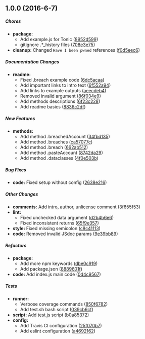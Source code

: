## 1.0.0 (2016-6-7)

##### Chores

* **package:**
  * Add example.js for Tonic ([8952d599](https://github.com/fvdm/nodejs-bitminter/commit/8952d599194e3d35355241165fbb3020b21f41a7))
  * gitignore .*_history files ([708e3e75](https://github.com/fvdm/nodejs-bitminter/commit/708e3e759283e43d32ebc1b02e02afa72e242a1a))
* **cleanup:** Changed `Have I been pwned` references ([f0d5eec6](https://github.com/fvdm/nodejs-bitminter/commit/f0d5eec6e7640e094e5c13e63c71c555fcb6196b))

##### Documentation Changes

* **readme:**
  * Fixed .breach example code ([6dc5acaa](https://github.com/fvdm/nodejs-bitminter/commit/6dc5acaae87407323bfa4fba5f7f0071ab4ae270))
  * Add important links to intro text ([6f552a94](https://github.com/fvdm/nodejs-bitminter/commit/6f552a949cc33816cbee5a2f4e737b4ac8ed2d0d))
  * Add links to example outputs ([aeecdeb4](https://github.com/fvdm/nodejs-bitminter/commit/aeecdeb48536ccaa5e0c7431557336edb1379860))
  * Removed invalid argument ([86f034e9](https://github.com/fvdm/nodejs-bitminter/commit/86f034e934cdc10a273feaa6421b324ff9139538))
  * Add methods descriptions ([6f23c228](https://github.com/fvdm/nodejs-bitminter/commit/6f23c228fe07cf257342cc3159c8322fa0abf340))
  * Add readme basics ([8836c2df](https://github.com/fvdm/nodejs-bitminter/commit/8836c2dfa0e86961d2da9d709738c459b748df04))

##### New Features

* **methods:**
  * Add method .breachedAccount ([34fbd135](https://github.com/fvdm/nodejs-bitminter/commit/34fbd135e5d0fe025a7f03b436ab214bd69735e2))
  * Add method .breaches ([ca57077c](https://github.com/fvdm/nodejs-bitminter/commit/ca57077ca322911643464fb183d16c1b4494efa1))
  * Add method .breach ([662ab512](https://github.com/fvdm/nodejs-bitminter/commit/662ab5120faa3a8630f3f8f2b272bb400d051389))
  * Add method .pasteAccount ([8742da29](https://github.com/fvdm/nodejs-bitminter/commit/8742da293a2abdcc9b673b4e3d7d5ef705935874))
  * Add method .dataclasses ([4f0e503b](https://github.com/fvdm/nodejs-bitminter/commit/4f0e503b90e76aee1b5b118df50b26aee6bfcb6d))

##### Bug Fixes

* **code:** Fixed setup without config ([2638e216](https://github.com/fvdm/nodejs-bitminter/commit/2638e21684112940b0af38a30e5675c7620a4c48))

##### Other Changes

* **comments:** Add intro, author, unlicense comment ([3f655f53](https://github.com/fvdm/nodejs-bitminter/commit/3f655f53f0bc3e16f8b2a2ea500d2bbecc0f3595))
* **lint:**
  * Fixed unchecked data argument ([d2b4b6e6](https://github.com/fvdm/nodejs-bitminter/commit/d2b4b6e6af106eb60dc282e1c83cda0d98e5edd1))
  * Fixed inconsistent returns ([65f9e357](https://github.com/fvdm/nodejs-bitminter/commit/65f9e357456b4b1c82b753f96f939564080113a0))
* **style:** Fixed missing semicolon ([c8c41113](https://github.com/fvdm/nodejs-bitminter/commit/c8c4111390e2119a72b7d70f3e5e5e2b68e3a538))
* **code:** Removed invalid JSdoc params ([9e39bb89](https://github.com/fvdm/nodejs-bitminter/commit/9e39bb890fe853725c72987c42aae73fcdb8b19d))

##### Refactors

* **package:**
  * Add more npm keywords ([dbe0c919](https://github.com/fvdm/nodejs-bitminter/commit/dbe0c9197f6d86329160a882433554ff3b25d388))
  * Add package.json ([8889601f](https://github.com/fvdm/nodejs-bitminter/commit/8889601f092bb116feeaf592e6fa3b27ebbf11c7))
* **code:** Add index.js main code ([0d4c9567](https://github.com/fvdm/nodejs-bitminter/commit/0d4c9567b630a312d759e7fcf1da9e595cff27cf))

##### Tests

* **runner:**
  * Verbose coverage commands ([850f6782](https://github.com/fvdm/nodejs-bitminter/commit/850f6782b1ae3d58eace871e7b84fdb0829a94e9))
  * Add test.sh bash script ([039cb6cf](https://github.com/fvdm/nodejs-bitminter/commit/039cb6cf109c3ab9ced0373b50595cf25f5c24e1))
* **script:** Add test.js script ([b0a85372](https://github.com/fvdm/nodejs-bitminter/commit/b0a8537244b239befcd1f421c00a9a44b0f78525))
* **config:**
  * Add Travis CI configuration ([25f070b7](https://github.com/fvdm/nodejs-bitminter/commit/25f070b7f6cd3a785b3d5d7b58fba52e2b097455))
  * Add eslint configuration ([a4692162](https://github.com/fvdm/nodejs-bitminter/commit/a4692162c8c9ca38b5cf8d55b4c1c1dcaf5ef2be))

